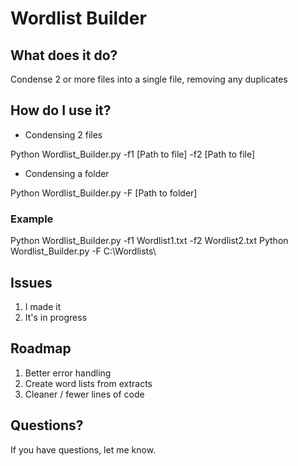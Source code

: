 # Wordlist Builder

## What does it do?

Condense 2 or more files into a single file, removing any duplicates

## How do I use it?

- Condensing 2 files

Python Wordlist_Builder.py -f1 [Path to file] -f2 [Path to file]

- Condensing a folder

Python Wordlist_Builder.py -F [Path to folder]

### Example

Python Wordlist_Builder.py -f1 Wordlist1.txt -f2 Wordlist2.txt
Python Wordlist_Builder.py -F C:\Wordlists\

## Issues

1. I made it
2. It's in progress

## Roadmap

1. Better error handling
2. Create word lists from extracts
3. Cleaner / fewer lines of code

## Questions?

If you have questions, let me know.
